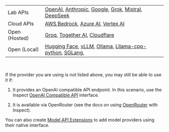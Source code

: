 
|  |  |
|------------------------------------|------------------------------------|
| Lab APIs | [OpenAI](providers.qmd#openai), [Anthropic](providers.qmd#anthropic), [Google](providers.qmd#google), [Grok](providers.qmd#grok), [Mistral](providers.qmd#mistral), [DeepSeek](providers.qmd#deepseek) |
| Cloud APIs | [AWS Bedrock](providers.qmd#aws-bedrock), [Azure AI](providers.qmd#azure-ai), [Vertex AI](providers.qmd#vertex-ai) |
| Open (Hosted) | [Groq](providers.qmd#groq), [Together AI](providers.qmd#together-ai), [Cloudflare](providers.qmd#cloudflare) |
| Open (Local) | [Hugging Face](providers.qmd#hugging-face), [vLLM](providers.qmd#vllm), [Ollama](providers.qmd#ollama), [Lllama-cpp-python](providers.qmd#llama-cpp-python), [SGLang](providers.qmd#sglang), |

<br/>

If the provider you are using is not listed above, you may still be able to use it if:

1. It provides an OpenAI compatible API endpoint. In this scenario, use the Inspect [OpenAI Compatible API](providers.qmd#openai-api) interface.

2. It is available via OpenRouter (see the docs on using [OpenRouter](providers.qmd#openrouter) with Inspect).


You can also create [Model API Extensions](extensions.qmd#model-apis) to add model providers using their native interface.
